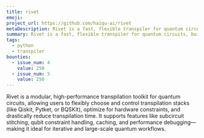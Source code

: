 ```yaml
---
title: rivet
emoji:
project_url: https://github.com/haiqu-ai/rivet
metaDescription: Rivet is a fast, flexible transpiler for quantum circuits, built for modularity and performance.
summary: Rivet is a fast, flexible transpiler for quantum circuits, built for modularity and performance.
tags:
  - python
  - transpiler
bounties:
  - issue_num: 4
    value: 250
  - issue_num: 5
    value: 250
---
```


Rivet is a modular, high-performance transpilation toolkit for quantum circuits, allowing users to flexibly choose and control transpilation stacks (like Qiskit, Pytket, or BQSKit), optimize for hardware constraints, and drastically reduce transpilation time. It supports features like subcircuit stitching, qubit constraint handling, caching, and performance debugging—making it ideal for iterative and large-scale quantum workflows.
